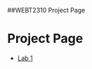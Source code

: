 ##WEBT2310 Project Page

<h1>Project Page</h1>

<ul>
<li><a href="Lab-1/WEBT-2310-Lab1" target="_blank">Lab 1</a></li>
</ul> 